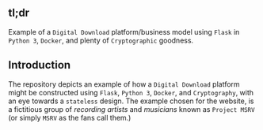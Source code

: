 ## tl;dr
Example of a `Digital Download` platform/business model using `Flask` in
`Python 3`, `Docker`, and plenty of `Cryptographic` goodness.

## Introduction
The repository depicts an example of how a `Digital Download` platform might be
constructed using `Flask`, `Python 3`, `Docker`, and `Cryptography`, with an
eye towards a `stateless` design. The example chosen for the website, is a
fictitious group of *recording artists* and *musicians* known as `Project MSRV`
(or simply `MSRV` as the fans call them.)

